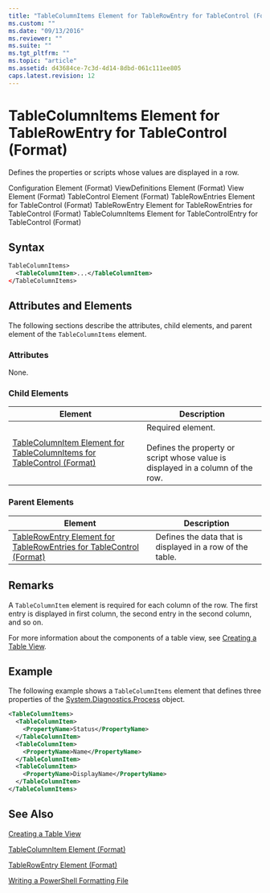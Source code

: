 ```yaml
---
title: "TableColumnItems Element for TableRowEntry for TableControl (Format) | Microsoft Docs"
ms.custom: ""
ms.date: "09/13/2016"
ms.reviewer: ""
ms.suite: ""
ms.tgt_pltfrm: ""
ms.topic: "article"
ms.assetid: d43684ce-7c3d-4d14-8dbd-061c111ee805
caps.latest.revision: 12
---
```

# TableColumnItems Element for TableRowEntry for TableControl (Format)

Defines the properties or scripts whose values are displayed in a row.

Configuration Element (Format)
ViewDefinitions Element (Format)
View Element (Format)
TableControl Element (Format)
TableRowEntries Element for TableControl (Format)
TableRowEntry Element for TableRowEntries for TableControl (Format)
TableColumnItems Element for TableControlEntry for TableControl (Format)

## Syntax

```xml
TableColumnItems>
  <TableColumnItem>...</TableColumnItem>
</TableColumnItems>
```

## Attributes and Elements

The following sections describe the attributes, child elements, and parent element of the `TableColumnItems` element.

### Attributes

None.

### Child Elements

|Element|Description|
|-------------|-----------------|
|[TableColumnItem Element for TableColumnItems for TableControl (Format)](./tablecolumnitem-element-for-tablecolumnitems-for-tablecontrol-format.md)|Required element.<br /><br /> Defines the property or script whose value is displayed in a column of the row.|

### Parent Elements

|Element|Description|
|-------------|-----------------|
|[TableRowEntry Element for TableRowEntries for TableControl (Format)](./tablerowentry-element-for-tablerowentries-for-tablecontrol-format.md)|Defines the data that is displayed in a row of the table.|

## Remarks

A `TableColumnItem` element is required for each column of the row. The first entry is displayed in first column, the second entry in the second column, and so on.

For more information about the components of a table view, see [Creating a Table View](./creating-a-table-view.md).

## Example

The following example shows a `TableColumnItems` element that defines three properties of the [System.Diagnostics.Process](/dotnet/api/System.Diagnostics.Process) object.

```xml
<TableColumnItems>
  <TableColumnItem>
    <PropertyName>Status</PropertyName>
  </TableColumnItem>
  <TableColumnItem>
    <PropertyName>Name</PropertyName>
  </TableColumnItem>
  <TableColumnItem>
    <PropertyName>DisplayName</PropertyName>
  </TableColumnItem>
</TableColumnItems>

```

## See Also

[Creating a Table View](./creating-a-table-view.md)

[TableColumnItem Element (Format)](./tablecolumnitem-element-for-tablecolumnitems-for-tablecontrol-format.md)

[TableRowEntry Element (Format)](./tablerowentry-element-for-tablerowentries-for-tablecontrol-format.md)

[Writing a PowerShell Formatting File](./writing-a-powershell-formatting-file.md)
